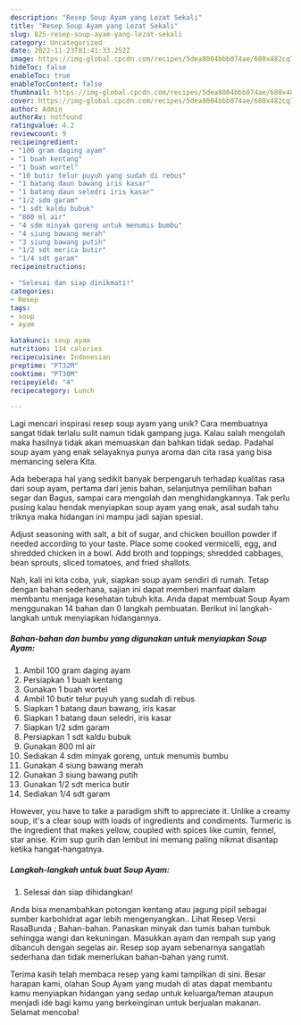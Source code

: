 ```yaml
---
description: "Resep Soup Ayam yang Lezat Sekali"
title: "Resep Soup Ayam yang Lezat Sekali"
slug: 825-resep-soup-ayam-yang-lezat-sekali
category: Uncategorized
date: 2022-11-23T01:41:33.252Z
image: https://img-global.cpcdn.com/recipes/5dea8004bbb074ae/680x482cq70/soup-ayam-foto-resep-utama.jpg
hideToc: false
enableToc: true
enableTocContent: false
thumbnail: https://img-global.cpcdn.com/recipes/5dea8004bbb074ae/680x482cq70/soup-ayam-foto-resep-utama.jpg
cover: https://img-global.cpcdn.com/recipes/5dea8004bbb074ae/680x482cq70/soup-ayam-foto-resep-utama.jpg
author: Admin
authorAv: notfound
ratingvalue: 4.2
reviewcount: 9
recipeingredient:
- "100 gram daging ayam"
- "1 buah kentang"
- "1 buah wortel"
- "10 butir telur puyuh yang sudah di rebus"
- "1 batang daun bawang iris kasar"
- "1 batang daun seledri iris kasar"
- "1/2 sdm garam"
- "1 sdt kaldu bubuk"
- "800 ml air"
- "4 sdm minyak goreng untuk menumis bumbu"
- "4 siung bawang merah"
- "3 siung bawang putih"
- "1/2 sdt merica butir"
- "1/4 sdt garam"
recipeinstructions:

- "Selesai dan siap dinikmati!"
categories:
- Resep
tags:
- soup
- ayam

katakunci: soup ayam 
nutrition: 114 calories
recipecuisine: Indonesian
preptime: "PT32M"
cooktime: "PT30M"
recipeyield: "4"
recipecategory: Lunch

---
```





Lagi mencari inspirasi resep soup ayam yang unik? Cara membuatnya sangat tidak terlalu sulit namun tidak gampang juga. Kalau salah mengolah maka hasilnya tidak akan memuaskan dan bahkan tidak sedap. Padahal soup ayam yang enak selayaknya punya aroma dan cita rasa yang bisa memancing selera Kita.





Ada beberapa hal yang sedikit banyak berpengaruh terhadap kualitas rasa dari soup ayam, pertama dari jenis bahan, selanjutnya pemilihan bahan segar dan Bagus, sampai cara mengolah dan menghidangkannya. Tak perlu pusing kalau hendak menyiapkan soup ayam yang enak,      asal sudah tahu triknya maka hidangan ini mampu jadi sajian spesial.














Adjust seasoning with salt, a bit of sugar, and chicken bouillon powder if needed according to your taste. Place some cooked vermicelli, egg, and shredded chicken in a bowl. Add broth and toppings; shredded cabbages, bean sprouts, sliced tomatoes, and fried shallots.






Nah, kali ini kita coba, yuk, siapkan soup ayam sendiri di rumah. Tetap dengan bahan sederhana, sajian ini dapat memberi manfaat dalam membantu menjaga kesehatan tubuh kita. Anda dapat membuat Soup Ayam menggunakan 14 bahan dan 0 langkah pembuatan. Berikut ini langkah-langkah untuk menyiapkan hidangannya.

<!--inarticleads1-->

##### Bahan-bahan dan bumbu yang digunakan untuk menyiapkan Soup Ayam:

1. Ambil 100 gram daging ayam
1. Persiapkan 1 buah kentang
1. Gunakan 1 buah wortel
1. Ambil 10 butir telur puyuh yang sudah di rebus
1. Siapkan 1 batang daun bawang, iris kasar
1. Siapkan 1 batang daun seledri, iris kasar
1. Siapkan 1/2 sdm garam
1. Persiapkan 1 sdt kaldu bubuk
1. Gunakan 800 ml air
1. Sediakan 4 sdm minyak goreng, untuk menumis bumbu
1. Gunakan 4 siung bawang merah
1. Gunakan 3 siung bawang putih
1. Gunakan 1/2 sdt merica butir
1. Sediakan 1/4 sdt garam


However, you have to take a paradigm shift to appreciate it. Unlike a creamy soup, it&#39;s a clear soup with loads of ingredients and condiments. Turmeric is the ingredient that makes yellow, coupled with spices like cumin, fennel, star anise. Krim sup gurih dan lembut ini memang paling nikmat disantap ketika hangat-hangatnya. 

<!--inarticleads2-->

##### Langkah-langkah untuk buat Soup Ayam:


1. Selesai dan siap dihidangkan!

Anda bisa menambahkan potongan kentang atau jagung pipil sebagai sumber karbohidrat agar lebih mengenyangkan.. Lihat Resep Versi RasaBunda ; Bahan-bahan. Panaskan minyak dan tumis bahan tumbuk sehingga wangi dan kekuningan. Masukkan ayam dan rempah sup yang dibancuh dengan segelas air. Resep sop ayam sebenarnya sangatlah sederhana dan tidak memerlukan bahan-bahan yang rumit. 

Terima kasih telah membaca resep yang kami tampilkan di sini. Besar harapan kami, olahan Soup Ayam yang mudah di atas dapat membantu kamu menyiapkan hidangan yang sedap untuk keluarga/teman ataupun menjadi ide bagi kamu yang berkeinginan untuk berjualan makanan. Selamat mencoba!
